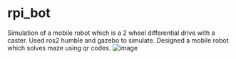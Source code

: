 # rpi_bot
Simulation of  a mobile robot which is a 2 wheel differential drive with a caster.
Used ros2 humble and gazebo to simulate.
Designed a mobile robot which solves maze using qr codes.
![image](https://github.com/shriram272/rpi_bot/assets/99411053/0a76095f-de81-43ae-a055-0e0e55005497)

